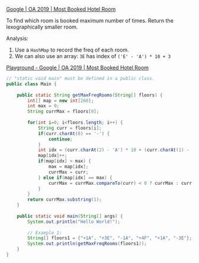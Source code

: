 [Google | OA 2019 | Most Booked Hotel Room](https://leetcode.com/discuss/interview-question/421787/) 


To find which room is booked maximum number of times. Return the lexographically smaller room.

Analysis:
1. Use a `HashMap` to record the freq of each room.
2. We can also use an array: `3E` has index of `('E' - 'A') * 10 + 3`

[Playground - Google | OA 2019 | Most Booked Hotel Room](https://leetcode.com/playground/8oNR4w8H) 

```java
// "static void main" must be defined in a public class.
public class Main {
    
    public static String getMaxFreqRooms(String[] floors) {
        int[] map = new int[260];
        int max = 0;
        String currMax = floors[0];
        
        for(int i=0; i<floors.length; i++) {
            String curr = floors[i];
            if(curr.charAt(0) == '-') {
                continue;
            }
            int idx = (curr.charAt(2) - 'A') * 10 + (curr.charAt(1) - '0');
            map[idx]++;
            if(map[idx] > max) {
                max = map[idx];
                currMax = curr;
            } else if(map[idx] == max) {
                currMax = currMax.compareTo(curr) < 0 ? currMax : curr;
            }
        }
        return currMax.substring(1);
    }
    
    public static void main(String[] args) {
        System.out.println("Hello World!");
        
        // Example 1:
        String[] floors1 = {"+1A", "+3E", "-1A", "+4F", "+1A", "-3E"};
        System.out.println(getMaxFreqRooms(floors1));
    }
}
``` 

